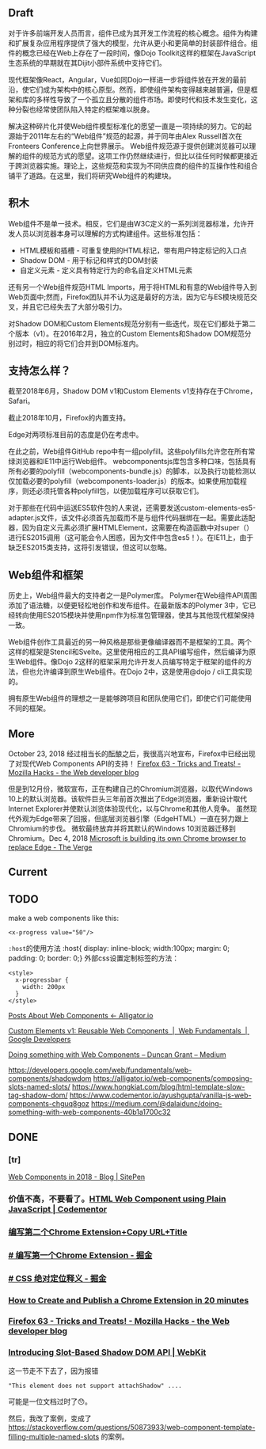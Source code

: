 
## Draft

对于许多前端开发人员而言，组件已成为其开发工作流程的核心概念。组件为构建和扩展复杂应用程序提供了强大的模型，允许从更小和更简单的封装部件组合。组件的概念已经在Web上存在了一段时间，像Dojo Toolkit这样的框架在JavaScript生态系统的早期就在其Dijit小部件系统中支持它们。

现代框架像React，Angular，Vue如同Dojo一样进一步将组件放在开发的最前沿，使它们成为架构中的核心原型。然而，即使组件架构变得越来越普遍，但是框架和库的多样性导致了一个孤立且分散的组件市场。即使时代和技术发生变化，这种分裂也经常使团队陷入特定的框架难以脱身。

解决这种碎片化并使Web组件模型标准化的愿望一直是一项持续的努力。它的起源始于2011年左右的“Web组件”规范的起源，并于同年由Alex Russell首次在Fronteers Conference上向世界展示。 Web组件规范源于提供创建浏览器可以理解的组件的规范方式的愿望。这项工作仍然继续进行，但比以往任何时候都更接近于跨浏览器实施。理论上，这些规范和实现为不同供应商的组件的互操作性和组合铺平了道路。在这里，我们将研究Web组件的构建块。

## 积木

Web组件不是单一技术。相反，它们是由W3C定义的一系列浏览器标准，允许开发人员以浏览器本身可以理解的方式构建组件。这些标准包括：

- HTML模板和插槽 - 可重复使用的HTML标记，带有用户特定标记的入口点
- Shadow DOM  - 用于标记和样式的DOM封装
- 自定义元素 - 定义具有特定行为的命名自定义HTML元素

还有另一个Web组件规范HTML Imports，用于将HTML和有意的Web组件导入到Web页面中;然而，Firefox团队并不认为这是最好的方法，因为它与ES模块规范交叉，并且它已经失去了大部分吸引力。

对Shadow DOM和Custom Elements规范分别有一些迭代，现在它们都处于第二个版本（v1）。在2016年2月，独立的Custom Elements和Shadow DOM规范分别过时，相应的将它们合并到DOM标准内。

## 支持怎么样？

截至2018年6月，Shadow DOM v1和Custom Elements v1支持存在于Chrome，Safari。

截止2018年10月，Firefox的内置支持。

Edge对两项标准目前的态度是仍在考虑中。

在此之前，Web组件GitHub repo中有一组polyfill。这些polyfills允许您在所有常绿浏览器和IE11中运行Web组件。 webcomponentsjs库包含多种口味，包括具有所有必要的polyfill（webcomponents-bundle.js）的脚本，以及执行功能检测以仅加载必要的polyfill（webcomponents-loader.js）的版本。如果使用加载程序，则还必须托管各种polyfill包，以便加载程序可以获取它们。

对于那些在代码中运送ES5软件包的人来说，还需要发送custom-elements-es5-adapter.js文件，该文件必须首先加载而不是与组件代码捆绑在一起。需要此适配器，因为自定义元素必须扩展HTMLElement，这需要在构造函数中对super（）进行ES2015调用（这可能会令人困惑，因为文件中包含es5！）。在IE11上，由于缺乏ES2015类支持，这将引发错误，但这可以忽略。

## Web组件和框架

历史上，Web组件最大的支持者之一是Polymer库。 Polymer在Web组件API周围添加了语法糖，以便更轻松地创作和发布组件。在最新版本的Polymer 3中，它已经转向使用ES2015模块并使用npm作为标准包管理器，使其与其他现代框架保持一致。 

Web组件创作工具最近的另一种风格是那些更像编译器而不是框架的工具。两个这样的框架是Stencil和Svelte。这里使用相应的工具API编写组件，然后编译为原生Web组件。像Dojo 2这样的框架采用允许开发人员编写特定于框架的组件的方法，但也允许编译到原生Web组件。在Dojo 2中，这是使用@dojo / cli工具实现的。

拥有原生Web组件的理想之一是能够跨项目和团队使用它们，即使它们可能使用不同的框架。

## More

October 23, 2018 经过相当长的酝酿之后，我很高兴地宣布，Firefox中已经出现了对现代Web Components API的支持！ 
[Firefox 63 - Tricks and Treats! - Mozilla Hacks - the Web developer blog](https://hacks.mozilla.org/2018/10/firefox-63-tricks-and-treats/)

但是到12月份，微软宣布，正在构建自己的Chromium浏览器，以取代Windows 10上的默认浏览器。该软件巨头三年前首次推出了Edge浏览器，重新设计取代Internet Explorer并使默认浏览体验现代化，以与Chrome和其他人竞争。 虽然现代外观为Edge带来了回报，但底层浏览器引擎（EdgeHTML）一直在努力跟上Chromium的步伐。 微软最终放弃并将其默认的Windows 10浏览器迁移到Chromium。Dec 4, 2018 [Microsoft is building its own Chrome browser to replace Edge - The Verge](https://www.theverge.com/2018/12/4/18125238/microsoft-chrome-browser-windows-10-edge-chromium)

 
## Current 

## TODO 

make a web components like this:

	<x-progress value="50"/>

`:host`的使用方法
	:host{
		display: inline-block;
		width:100px;
		margin: 0;
		padding: 0;
		border: 0;}
外部css设置定制标签的方法：

	<style>
	  x-progressbar {
	  	width: 200px
	  }
	</style>


[Posts About Web Components ← Alligator.io](https://alligator.io/web-components/)

[Custom Elements v1: Reusable Web Components  |  Web Fundamentals  |  Google Developers](https://developers.google.com/web/fundamentals/web-components/customelements?authuser=0)

[Doing something with Web Components – Duncan Grant – Medium](https://medium.com/@dalaidunc/doing-something-with-web-components-40b1a1700c32)


https://developers.google.com/web/fundamentals/web-components/shadowdom
https://alligator.io/web-components/composing-slots-named-slots/
https://www.hongkiat.com/blog/html-template-slow-tag-shadow-dom/
https://www.codementor.io/ayushgupta/vanilla-js-web-components-chguq8goz
https://medium.com/@dalaidunc/doing-something-with-web-components-40b1a1700c32

## DONE

### [tr]
[Web Components in 2018 - Blog | SitePen](https://www.sitepen.com/blog/2018/07/06/web-components-in-2018/)


### 价值不高，不要看了。[HTML Web Component using Plain JavaScript | Codementor](https://www.codementor.io/ayushgupta/vanilla-js-web-components-chguq8goz)

### [编写第二个Chrome Extension+Copy URL+Title](../chromeExtensioncopyTitleURL/*)
### [# 编写第一个Chrome Extension - 掘金](https://juejin.im/post/5c03ed44e51d456ac27b48c4)
### [# CSS 绝对定位释义 - 掘金](https://juejin.im/post/5c04f207f265da61530486af)
### [How to Create and Publish a Chrome Extension in 20 minutes](https://medium.freecodecamp.org/how-to-create-and-publish-a-chrome-extension-in-20-minutes-6dc8395d7153)
### [Firefox 63 - Tricks and Treats! - Mozilla Hacks - the Web developer blog](https://hacks.mozilla.org/2018/10/firefox-63-tricks-and-treats/)
### [Introducing Slot-Based Shadow DOM API | WebKit](https://webkit.org/blog/4096/introducing-shadow-dom-api/)

这一节走不下去了，因为报错
	
	"This element does not support attachShadow" ....

可能是一位文档过时了😯。

然后，我改了案例，变成了 https://stackoverflow.com/questions/50873933/web-component-template-filling-multiple-named-slots 的案例。


